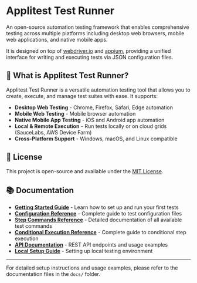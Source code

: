 # Applitest Test Runner

An open-source automation testing framework that enables comprehensive testing across multiple platforms including desktop web browsers, mobile web applications, and native mobile apps.

It is designed on top of [webdriver.io](https://github.com/webdriverio/webdriverio) and [appium](https://github.com/appium/appium), providing a unified interface for writing and executing tests via JSON configuration files.

## 🚀 What is Applitest Test Runner?

Applitest Test Runner is a versatile automation testing tool that allows you to create, execute, and manage test suites with ease. It supports:

- **Desktop Web Testing** - Chrome, Firefox, Safari, Edge automation
- **Mobile Web Testing** - Mobile browser automation
- **Native Mobile App Testing** - iOS and Android app automation
- **Local & Remote Execution** - Run tests locally or on cloud grids (SauceLabs, AWS Device Farm)
- **Cross-Platform Support** - Windows, macOS, and Linux compatible

## 📄 License

This project is open-source and available under the [MIT License](LICENSE).

## 📚 Documentation

- **[Getting Started Guide](docs/getting-started.md)** - Learn how to set up and run your first tests
- **[Configuration Reference](docs/configuration.md)** - Complete guide to test configuration files
- **[Step Commands Reference](docs/step-commands.md)** - Detailed documentation of all available test commands
- **[Conditional Execution Reference](docs/conditions.md)** - Complete guide to conditional step execution
- **[API Documentation](docs/api.md)** - REST API endpoints and usage examples
- **[Local Setup Guide](docs/README-LOCAL.md)** - Setting up local testing environment

<!-- ## 🔗 Quick Links

- [Sample configurations](samples/json/) - Example test configurations
- [Step commands reference](docs/step-commands.md) - Complete list of available test commands
- [Troubleshooting](docs/troubleshooting.md) - Common issues and solutions -->

---

For detailed setup instructions and usage examples, please refer to the documentation files in the `docs/` folder.
